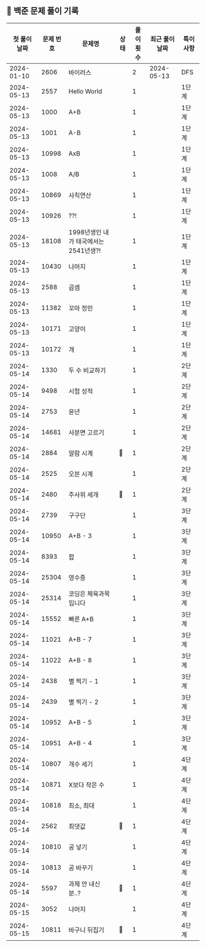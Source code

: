 ## 🚀 백준 문제 풀이 기록

| **첫 풀이 날짜** | **문제 번호** | **문제명**                   | **상태** | **풀이 횟수** | **최근 풀이 날짜** | **특이사항** |
|-------------|-----------|---------------------------|--------|-----------|--------------|----------|
| 2024-01-10  | 2606      | 바이러스                      |        | 2         | 2024-05-13   | DFS      |
| 2024-05-13  | 2557      | Hello World               |        | 1         |              | 1단계      |
| 2024-05-13  | 1000      | A+B                       |        | 1         |              | 1단계      |
| 2024-05-13  | 1001      | A-B                       |        | 1         |              | 1단계      |
| 2024-05-13  | 10998     | AxB                       |        | 1         |              | 1단계      |
| 2024-05-13  | 1008      | A/B                       |        | 1         |              | 1단계      |
| 2024-05-13  | 10869     | 사칙연산                      |        | 1         |              | 1단계      |
| 2024-05-13  | 10926     | ??!                       |        | 1         |              | 1단계      |
| 2024-05-13  | 18108     | 1998년생인 내가 태국에서는 2541년생?! |        | 1         |              | 1단계      |
| 2024-05-13  | 10430     | 나머지                       |        | 1         |              | 1단계      |
| 2024-05-13  | 2588      | 곱셈                        |        | 1         |              | 1단계      |
| 2024-05-13  | 11382     | 꼬마 정민                     |        | 1         |              | 1단계      |
| 2024-05-13  | 10171     | 고양이                       |        | 1         |              | 1단계      |
| 2024-05-13  | 10172     | 개                         |        | 1         |              | 1단계      |
| 2024-05-14  | 1330      | 두 수 비교하기                  |        | 1         |              | 2단계      |
| 2024-05-14  | 9498      | 시험 성적                     |        | 1         |              | 2단계      |
| 2024-05-14  | 2753      | 윤년                        |        | 1         |              | 2단계      |
| 2024-05-14  | 14681     | 사분면 고르기                   |        | 1         |              | 2단계      |
| 2024-05-14  | 2884      | 알람 시계                     | 🤔     | 1         |              | 2단계      |
| 2024-05-14  | 2525      | 오븐 시계                     |        | 1         |              | 2단계      |
| 2024-05-14  | 2480      | 주사위 세개                    | 🤔     | 1         |              | 2단계      |
| 2024-05-14  | 2739      | 구구단                       |        | 1         |              | 3단계      |
| 2024-05-14  | 10950     | A+B - 3                   |        | 1         |              | 3단계      |
| 2024-05-14  | 8393      | 합                         |        | 1         |              | 3단계      |
| 2024-05-14  | 25304     | 영수증                       |        | 1         |              | 3단계      |
| 2024-05-14  | 25314     | 코딩은 체육과목 입니다              |        | 1         |              | 3단계      |
| 2024-05-14  | 15552     | 빠른 A+B                    |        | 1         |              | 3단계      |
| 2024-05-14  | 11021     | A+B - 7                   |        | 1         |              | 3단계      |
| 2024-05-14  | 11022     | A+B - 8                   |        | 1         |              | 3단계      |
| 2024-05-14  | 2438      | 별 찍기 - 1                  |        | 1         |              | 3단계      |
| 2024-05-14  | 2439      | 별 찍기 - 2                  |        | 1         |              | 3단계      |
| 2024-05-14  | 10952     | A+B - 5                   |        | 1         |              | 3단계      |
| 2024-05-14  | 10951     | A+B - 4                   |        | 1         |              | 3단계      |
| 2024-05-14  | 10807     | 개수 세기                     |        | 1         |              | 4단계      |
| 2024-05-14  | 10871     | X보다 작은 수                  |        | 1         |              | 4단계      |
| 2024-05-14  | 10818     | 최소, 최대                    |        | 1         |              | 4단계      |
| 2024-05-14  | 2562      | 최댓값                       | 🤔     | 1         |              | 4단계      |
| 2024-05-14  | 10810     | 공 넣기                      |        | 1         |              | 4단계      |
| 2024-05-14  | 10813     | 공 바꾸기                     |        | 1         |              | 4단계      |
| 2024-05-14  | 5597      | 과제 안 내신 분..?              | 🤔     | 1         |              | 4단계      |
| 2024-05-15  | 3052      | 나머지                       |        | 1         |              | 4단계      |
| 2024-05-15  | 10811     | 바구니 뒤집기                   | 🤔     | 1         |              | 4단계      |
